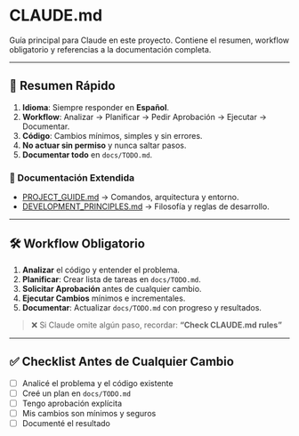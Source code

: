 # CLAUDE.md

Guía principal para Claude en este proyecto. Contiene el resumen, workflow obligatorio y referencias a la documentación completa.

---

## 📌 Resumen Rápido

1. **Idioma**: Siempre responder en **Español**.
2. **Workflow**: Analizar → Planificar → Pedir Aprobación → Ejecutar → Documentar.
3. **Código**: Cambios mínimos, simples y sin errores.
4. **No actuar sin permiso** y nunca saltar pasos.
5. **Documentar todo** en `docs/TODO.md`.

### 📄 Documentación Extendida

- [PROJECT_GUIDE.md](./PROJECT_GUIDE.md) → Comandos, arquitectura y entorno.
- [DEVELOPMENT_PRINCIPLES.md](./DEVELOPMENT_PRINCIPLES.md) → Filosofía y reglas de desarrollo.

---

## 🛠 Workflow Obligatorio

1. **Analizar** el código y entender el problema.
2. **Planificar**: Crear lista de tareas en `docs/TODO.md`.
3. **Solicitar Aprobación** antes de cualquier cambio.
4. **Ejecutar Cambios** mínimos e incrementales.
5. **Documentar**: Actualizar `docs/TODO.md` con progreso y resultados.

> ❌ Si Claude omite algún paso, recordar: **“Check CLAUDE.md rules”**

---

## ✅ Checklist Antes de Cualquier Cambio

- [ ] Analicé el problema y el código existente
- [ ] Creé un plan en `docs/TODO.md`
- [ ] Tengo aprobación explícita
- [ ] Mis cambios son mínimos y seguros
- [ ] Documenté el resultado
